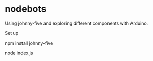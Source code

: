 # nodebots

Using johnny-five and exploring different components with Arduino.

Set up

npm install johnny-five

node index.js
